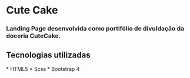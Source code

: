 <h1> Cute Cake</h1>
<h3> Landing Page desenvolvida como portifólio de divuldação da doceria CuteCake.</h3>

<h2> Tecnologias utilizadas </h2>
* HTML5
* Scss
* Bootstrap 4
